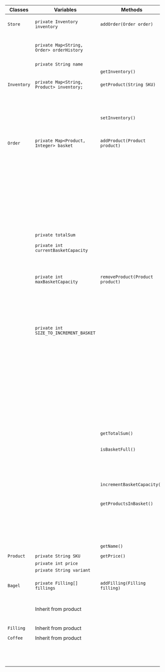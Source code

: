 
| Classes     | Variables                                 | Methods                          | Scenario                                                        | Outcomes                                                                                                                      |
|-------------|-------------------------------------------|----------------------------------|-----------------------------------------------------------------|-------------------------------------------------------------------------------------------------------------------------------|
| `Store`     | `private Inventory inventory`             | `addOrder(Order order)`          | Argument is valid type                                          | Add order to order history and return true                                                                                    |
|             | `private Map<String, Order> orderHistory` |                                  | Argument is not of type Order                                   | Return false                                                                                                                  |
|             | `private String name`                     |                                  |                                                                 |                                                                                                                               |
|             |                                           | `getInventory()`                 |                                                                 | Return inventory                                                                                                              |
|             |                                           |                                  |                                                                 |                                                                                                                               |
| `Inventory` | `private Map<String, Product> inventory;` | `getProduct(String SKU)`         | SKU is in the map                                               | Return product                                                                                                                |
|             |                                           |                                  | Sku is not in the map                                           | Return null                                                                                                                   |
|             |                                           |                                  |                                                                 |                                                                                                                               |
|             |                                           | `setInventory()`                 |                                                                 | Sets inventory                                                                                                                |
|             |                                           |                                  |                                                                 |                                                                                                                               |
| `Order`     | `private Map<Product, Integer> basket`    | `addProduct(Product product)`    | Argument is valid type and is not in the basket                 | Add Product to basket, set value (quantity) to 1, add price to total sum, increment the currentBasketCapacity and return true |
|             |                                           |                                  | Argument is valid type and is already in the basket             | Increment quantity, add price to total sum, increment the currentBasketCapacity and return true                               |
|             |                                           |                                  | Argument is not of type Product                                 | Return false                                                                                                                  |
|             | `private totalSum`                        |                                  | Basket is ful                                                   | Return false                                                                                                                  |
|             | `private int currentBasketCapacity`       |                                  |                                                                 |                                                                                                                               |
|             | `private int maxBasketCapacity`           | `removeProduct(Product product)` | Argument is valid type, product is in the basket and value == 1 | Remove Product from basket, subtract price from total sum, decrement currentBasketCapacity and return true                    |
|             | `private int SIZE_TO_INCREMENT_BASKET`    |                                  | Argument is valid type, product is in the basket and value > 1  | Increment quantity, subtract price from total sum, increment the currentBasketCapacity and return true                        |
|             |                                           |                                  | Argument is valid type, product is not in the basket            | Return false and write message                                                                                                |
|             |                                           |                                  | Argument is not of type Product                                 | Return false                                                                                                                  |
|             |                                           |                                  |                                                                 |                                                                                                                               |
|             |                                           | `getTotalSum()`                  |                                                                 | Return total sum                                                                                                              |
|             |                                           |                                  |                                                                 |                                                                                                                               |
|             |                                           | `isBasketFull()`                 | Basket is ful                                                   | Write message to console and return true                                                                                      |
|             |                                           |                                  | Basket is not ful                                               | Return false                                                                                                                  |
|             |                                           |                                  |                                                                 |                                                                                                                               |
|             |                                           |                                  |                                                                 |                                                                                                                               |
|             |                                           | `ìncrementBasketCapacity()`      |                                                                 | Capacity is incremented                                                                                                       |
|             |                                           |                                  |                                                                 |                                                                                                                               |
|             |                                           | `getProductsInBasket()`          | There are products in basket                                    | Return products as a list                                                                                                     |
|             |                                           |                                  | There are not any products in basket                            | Return empty list                                                                                                             |
|             |                                           |                                  |                                                                 |                                                                                                                               |
|             |                                           | `getName()`                      |                                                                 | Return name                                                                                                                   |
|             |                                           |                                  |                                                                 |                                                                                                                               |
| `Product`   | `private String SKU`	                     | `getPrice()`                     |                                                                 | Return the price                                                                                                              |
|             | `private int price`                       |                                  |                                                                 |                                                                                                                               |
|             | `private String variant`                  |                                  |                                                                 |                                                                                                                               |
|             |                                           |                                  |                                                                 |                                                                                                                               |
| `Bagel`     | `private Filling[] fillings`              | `addFilling(Filling filling)`    | Argument is valid type                                          | Add filling to array and return true                                                                                          |
|             | Inherit from product                      |                                  | Argument is not of type Filling                                 | Return false                                                                                                                  |
|             |                                           |                                  |                                                                 |                                                                                                                               |
| `Filling`   | Inherit from product                      |                                  |                                                                 |                                                                                                                               |
|             |                                           |                                  |                                                                 |                                                                                                                               |
| `Coffee`    | Inherit from product                      |                                  |                                                                 |                                                                                                                               |
|             |                                           |                                  |                                                                 |                                                                                                                               |
|             |                                           |                                  |                                                                 |                                                                                                                               |
|             |                                           |                                  |                                                                 |                                                                                                                               |
|             |                                           |                                  |                                                                 |                                                                                                                               |
|             |                                           |                                  |                                                                 |                                                                                                                               |
|             |                                           |                                  |                                                                 |                                                                                                                               |
|             |                                           |                                  |                                                                 |                                                                                                                               |
|             |                                           |                                  |                                                                 |                                                                                                                               |
|             |                                           |                                  |                                                                 |                                                                                                                               |
|             |                                           |                                  |                                                                 |                                                                                                                               |
|             |                                           |                                  |                                                                 |                                                                                                                               |
|             |                                           |                                  |                                                                 |                                                                                                                               |
|             |                                           |                                  |                                                                 |                                                                                                                               |
